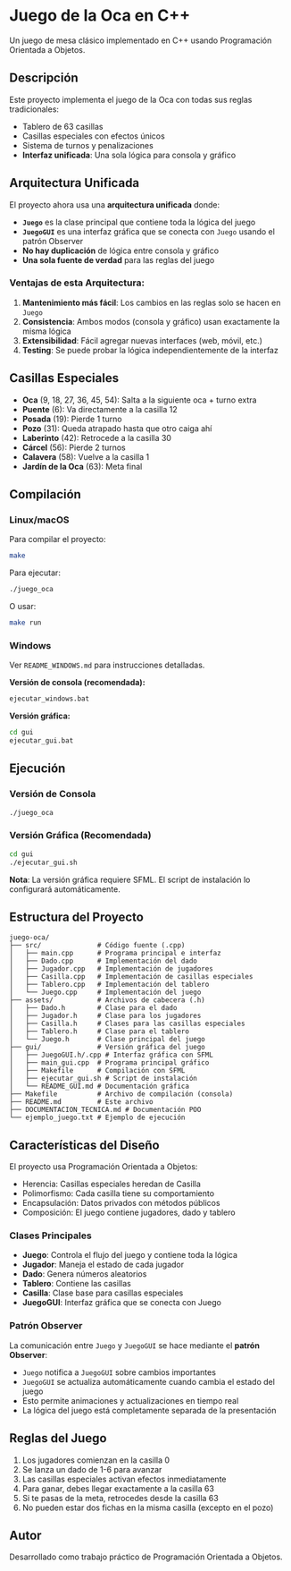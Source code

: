 # Juego de la Oca en C++

Un juego de mesa clásico implementado en C++ usando Programación Orientada a Objetos.

## Descripción

Este proyecto implementa el juego de la Oca con todas sus reglas tradicionales:
- Tablero de 63 casillas
- Casillas especiales con efectos únicos
- Sistema de turnos y penalizaciones
- **Interfaz unificada**: Una sola lógica para consola y gráfico

## Arquitectura Unificada

El proyecto ahora usa una **arquitectura unificada** donde:

- **`Juego`** es la clase principal que contiene toda la lógica del juego
- **`JuegoGUI`** es una interfaz gráfica que se conecta con `Juego` usando el patrón Observer
- **No hay duplicación** de lógica entre consola y gráfico
- **Una sola fuente de verdad** para las reglas del juego

### Ventajas de esta Arquitectura:

1. **Mantenimiento más fácil**: Los cambios en las reglas solo se hacen en `Juego`
2. **Consistencia**: Ambos modos (consola y gráfico) usan exactamente la misma lógica
3. **Extensibilidad**: Fácil agregar nuevas interfaces (web, móvil, etc.)
4. **Testing**: Se puede probar la lógica independientemente de la interfaz

## Casillas Especiales

- **Oca** (9, 18, 27, 36, 45, 54): Salta a la siguiente oca + turno extra
- **Puente** (6): Va directamente a la casilla 12
- **Posada** (19): Pierde 1 turno
- **Pozo** (31): Queda atrapado hasta que otro caiga ahí
- **Laberinto** (42): Retrocede a la casilla 30
- **Cárcel** (56): Pierde 2 turnos
- **Calavera** (58): Vuelve a la casilla 1
- **Jardín de la Oca** (63): Meta final

## Compilación

### Linux/macOS
Para compilar el proyecto:
```bash
make
```

Para ejecutar:
```bash
./juego_oca
```

O usar:
```bash
make run
```

### Windows
Ver `README_WINDOWS.md` para instrucciones detalladas.

**Versión de consola (recomendada):**
```cmd
ejecutar_windows.bat
```

**Versión gráfica:**
```cmd
cd gui
ejecutar_gui.bat
```

## Ejecución

### Versión de Consola
```bash
./juego_oca
```

### Versión Gráfica (Recomendada)
```bash
cd gui
./ejecutar_gui.sh
```

**Nota**: La versión gráfica requiere SFML. El script de instalación lo configurará automáticamente.

## Estructura del Proyecto

```
juego-oca/
├── src/              # Código fuente (.cpp)
│   ├── main.cpp      # Programa principal e interfaz
│   ├── Dado.cpp      # Implementación del dado
│   ├── Jugador.cpp   # Implementación de jugadores
│   ├── Casilla.cpp   # Implementación de casillas especiales
│   ├── Tablero.cpp   # Implementación del tablero
│   └── Juego.cpp     # Implementación del juego
├── assets/           # Archivos de cabecera (.h)
│   ├── Dado.h        # Clase para el dado
│   ├── Jugador.h     # Clase para los jugadores
│   ├── Casilla.h     # Clases para las casillas especiales
│   ├── Tablero.h     # Clase para el tablero
│   └── Juego.h       # Clase principal del juego
├── gui/              # Versión gráfica del juego
│   ├── JuegoGUI.h/.cpp # Interfaz gráfica con SFML
│   ├── main_gui.cpp  # Programa principal gráfico
│   ├── Makefile      # Compilación con SFML
│   ├── ejecutar_gui.sh # Script de instalación
│   └── README_GUI.md # Documentación gráfica
├── Makefile          # Archivo de compilación (consola)
├── README.md         # Este archivo
├── DOCUMENTACION_TECNICA.md # Documentación POO
└── ejemplo_juego.txt # Ejemplo de ejecución
```

## Características del Diseño

El proyecto usa Programación Orientada a Objetos:
- Herencia: Casillas especiales heredan de Casilla
- Polimorfismo: Cada casilla tiene su comportamiento
- Encapsulación: Datos privados con métodos públicos
- Composición: El juego contiene jugadores, dado y tablero

### Clases Principales
- **Juego**: Controla el flujo del juego y contiene toda la lógica
- **Jugador**: Maneja el estado de cada jugador
- **Dado**: Genera números aleatorios
- **Tablero**: Contiene las casillas
- **Casilla**: Clase base para casillas especiales
- **JuegoGUI**: Interfaz gráfica que se conecta con Juego

### Patrón Observer

La comunicación entre `Juego` y `JuegoGUI` se hace mediante el **patrón Observer**:

- `Juego` notifica a `JuegoGUI` sobre cambios importantes
- `JuegoGUI` se actualiza automáticamente cuando cambia el estado del juego
- Esto permite animaciones y actualizaciones en tiempo real
- La lógica del juego está completamente separada de la presentación

## Reglas del Juego

1. Los jugadores comienzan en la casilla 0
2. Se lanza un dado de 1-6 para avanzar
3. Las casillas especiales activan efectos inmediatamente
4. Para ganar, debes llegar exactamente a la casilla 63
5. Si te pasas de la meta, retrocedes desde la casilla 63
6. No pueden estar dos fichas en la misma casilla (excepto en el pozo)

## Autor

Desarrollado como trabajo práctico de Programación Orientada a Objetos. 